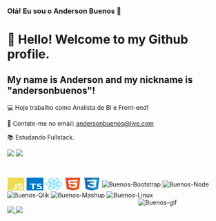 ### Olá! Eu sou o Anderson Buenos 👋

# 👋 Hello! Welcome to my Github profile.
## My name is Anderson and my nickname is "andersonbuenos"!

 

:computer: Hoje trabalho como Analista de BI e Front-end!

📧 Contate-me no email: andersonbuenos@live.com

:books: Estudando Fullstack.          
        
<div>
  <img height="180em" src="https://github-readme-stats.vercel.app/api?username=andersonbuenos&show_icons=true&theme=radical" />
  <img height="180em" src="https://github-readme-stats.vercel.app/api/top-langs/?username=andersonbuenos&layout-compact&langs_count=16&hide_progress=true&theme=radical" />
</div>

##

<div style="display: inline_block"><br>
  <img align="center" alt="Rafa-Js" height="30" width="40" src="https://raw.githubusercontent.com/devicons/devicon/master/icons/javascript/javascript-plain.svg">
  <img align="center" alt="Rafa-Ts" height="30" width="40" src="https://raw.githubusercontent.com/devicons/devicon/master/icons/typescript/typescript-plain.svg">
  <img align="center" alt="Rafa-React" height="30" width="40" src="https://raw.githubusercontent.com/devicons/devicon/master/icons/react/react-original.svg">
  <img align="center" alt="Rafa-HTML" height="30" width="40" src="https://raw.githubusercontent.com/devicons/devicon/master/icons/html5/html5-original.svg">
  <img align="center" alt="Rafa-CSS" height="30" width="40" src="https://raw.githubusercontent.com/devicons/devicon/master/icons/css3/css3-original.svg">
  <img align="center" alt="Buenos-Bootstrap" height="30" width="40" src="https://icongr.am/devicon/bootstrap-plain-wordmark.svg?size=128&color=currentColor">
  <img align="center" alt="Buenos-Node" height="30" width="40" src="https://icongr.am/devicon/nodejs-original.svg?size=128&color=currentColor">
  <img align="center" alt="Buenos-Qlik" height="30" width="40" src="https://img.shields.io/badge/-Qlik-F0A527?logo=qlik&logoColor=white&style=flat)](https://www.qlik.com/">
  <img align="center" alt="Buenos-Mashup" height="30" width="40" src="https://img.shields.io/badge/-Mashup-FF6B00?style=flat)](https://en.wikipedia.org/wiki/Mashup_(web_application_hybrid))">
  <img align="center" alt="Buenos-Linux" height="30" width="40" src="https://icongr.am/devicon/linux-original.svg?size=128&color=currentColor">
  <img align="right" alt="Buenos-gif" height="180" width="200" src="https://media.tenor.com/D5qeJR2EYXkAAAAd/yusuke.gif">
</div>
<br>
<div>
  <a href = "mailto:andersonbuenos@live.com"><img src="https://img.shields.io/badge/Microsoft_Outlook-0078D4?style=for-the-badge&logo=microsoft-outlook&logoColor=white" target="_blank">
  </a>
  <a href="https://www.linkedin.com/in/andersonbuenos/" target="_blank"><img src="https://img.shields.io/badge/LinkedIn-0077B5?style=for-the-badge&logo=linkedin&logoColor=white" target="_blank"></a>   
</div>





